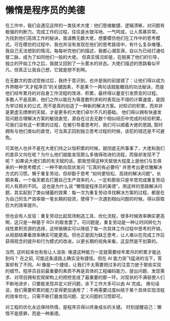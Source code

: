 # 懒惰是程序员的美德

在工作中，我们会遇见这样的一类技术大佬：他们思维敏捷、逻辑清晰，对问题有极强的判断力。完成工作的过程，往往是水银泻地、一气呵成，让人羡慕异常。
为找到他们高效工作的秘诀，我请教无数大佬，想要模仿他们在工作中的思考模式。可在模仿的过程中，我也并没有发现在他们的思考路径中，有什么复杂难懂，我自己无法想到的情况。每每听完他们的描述，我都心潮澎湃，自以为已经打通任督二脉，成为了如同他们一般的大佬。
但真实情况却是，在脱离了他们的引导，独立的开始工作之后，我就又回到了一头雾水的状态。大佬们描述的思路看似平凡，但真正让我自己想，它就是想不到啊。

在无数次的尝试受挫过后，我终于意识到，也许是我的前提错了：让他们得以成为外界眼中“天才程序员”的关键因素，不是某个一两句话就能概括的功法秘诀，而是他们经年累月的对自身工作流程的改进、积累，最终得以量变引发质变的过程。
多数人不是高斯，他们之所以能在为等差数列求和时表现出不错的计算速度，是因为学过相关的公式, 而不是真的创造了一种新的解决方案。对知识的积累，而并非是更虚无缥缈的天赋，才是更多的大佬们卓尔不凡的基础。
他们得以拥有快速发现问题合理解决方案的敏锐直觉，源自在过去无数个相似经历中完成的经验积累。可我们没有这一积累的过程，在被引导着思考时，我们可以顺着大佬的思路, 暂时拥有与他们类似的直觉，可当真正回到独立思考过程的时候，该犯的错还是不可避免。

可其他人也并不是在大佬们持之以恒积累的时候，就彻底无所事事了，大佬和我们的差异又何在呢？为什么他们就能发现那么多值得改进的流程，而我却发现不了呢？
如果说大佬们真的有天赋的话，那我觉得这种天赋很大程度上是他们与生俱来的一种思考模式：一种不断向现状发问 “它真的有必要吗” 并思考出更优雅解决方式的习惯。懒于重复劳动，但却勤于思考 “如何更轻松、高效的解决问题”。长期来看，一个每天都去打磨自己生产效率的人，一定和那些只是辛苦完成重复劳动的人有质的不同。
这也是为什么说 “懒惰是程序员的美德”。用这样的思路解决问题，其实起到了类似储蓄的效果：每一次为重复劳动寻找解决方案的过程，都是在为自己的生产效率做一笔长期的投资，使得下一次遇到相似问题的时候，得以获取巨大的效率提升。

但也会有人反驳：重复劳动比起现场制造工具、优化流程，很多时候效率确实更高啊，这只是一种基于 ROI 的取舍罢了。可问题是，重复劳动是一种让时间转化为线性累积资源的选择，这样做确实可以降低了每一次具体工作过程中思考的开销，从局部结果看效率确实可能更高。但也正是因为缺乏思考，让人难以在完成工作后获得观念的提升和行为模式的改进。以更长期的视角来看，这显然是不划算的。

当然, 这听起来也有些让人沮丧: 难道这种能力一定就需要经年累月的积累才能达到吗？
在之前, 可能这条道路上确实没有捷径。但在 AI 能力突飞猛进的当下，答案却有了不同。AI 像是一个捷径，让我们不太需要把过多的注意力放于那些实现的细节。程序员目前最重要的素质不再是具体的工程编码能力，提出问题、发现需求、对项目拥有宏观架构上的把控变成了最重要的那一环。对现状的不满驱使人们不断地进步，只要能发现并定义好问题，余下工作大多可以由 AI 完成。
换句话说，我们需要积累的能力变得更加通用了：不再需要过度纠结于某个具体实现流程的效率优化，只需不断打磨发现问题、定义问题的习惯即可。

对工程的优化永远保持热情，是程序员得以终身成长的关键。
时刻提醒自己：懒惰不是原罪，而是一种美德。